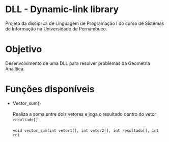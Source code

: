 # DLL - Dynamic-link library 
Projeto da disciplica de Linguagem de Programação I do curso de Sistemas de Informação na Universidade de Pernambuco.

# Objetivo

Desenvolvimento de uma DLL para resolver problemas da Geometria Analítica.

# Funções disponíveis
- Vector_sum() <br><br>
  Realiza a soma entre dois vetores e joga o resultado dentro do vetor ```resultado[]``` <br> <br>
 ```void vector_sum(int vetor1[], int vetor2[], int resultado[], int rn)```

